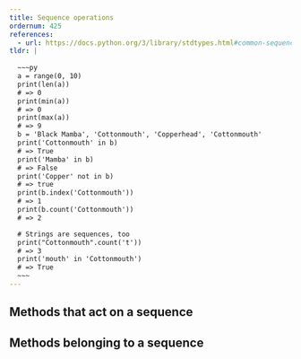 ```yaml
---
title: Sequence operations
ordernum: 425
references:
  - url: https://docs.python.org/3/library/stdtypes.html#common-sequence-operations
tldr: |
  
  ~~~py
  a = range(0, 10)
  print(len(a))
  # => 0
  print(min(a))
  # => 0
  print(max(a))
  # => 9
  b = 'Black Mamba', 'Cottonmouth', 'Copperhead', 'Cottonmouth'
  print('Cottonmouth' in b)
  # => True
  print('Mamba' in b)
  # => False
  print('Copper' not in b)
  # => true
  print(b.index('Cottonmouth'))
  # => 1
  print(b.count('Cottonmouth'))
  # => 2

  # Strings are sequences, too
  print("Cottonmouth".count('t'))
  # => 3
  print('mouth' in 'Cottonmouth')
  # => True
  ~~~
---
```



## Methods that act on a sequence


## Methods belonging to a sequence

